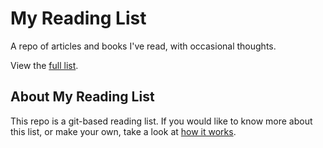 # My Reading List
A repo of articles and books I've read, with occasional thoughts.

View the [full list](https://brettdewoody.github.io/reading-list/).


## About My Reading List

This repo is a git-based reading list. If you would like to know more about this list, or make your own, take a look at [how it works](ABOUT.md).
